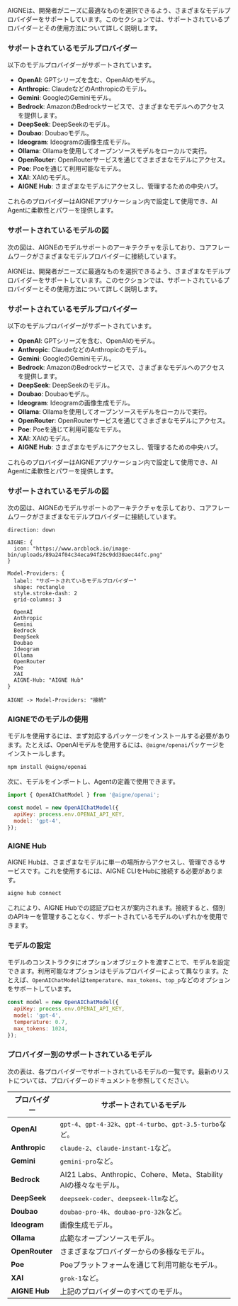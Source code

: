 AIGNEは、開発者がニーズに最適なものを選択できるよう、さまざまなモデルプロバイダーをサポートしています。このセクションでは、サポートされているプロバイダーとその使用方法について詳しく説明します。

### サポートされているモデルプロバイダー

以下のモデルプロバイダーがサポートされています。

- **OpenAI**: GPTシリーズを含む、OpenAIのモデル。
- **Anthropic**: ClaudeなどのAnthropicのモデル。
- **Gemini**: GoogleのGeminiモデル。
- **Bedrock**: AmazonのBedrockサービスで、さまざまなモデルへのアクセスを提供します。
- **DeepSeek**: DeepSeekのモデル。
- **Doubao**: Doubaoモデル。
- **Ideogram**: Ideogramの画像生成モデル。
- **Ollama**: Ollamaを使用してオープンソースモデルをローカルで実行。
- **OpenRouter**: OpenRouterサービスを通じてさまざまなモデルにアクセス。
- **Poe**: Poeを通じて利用可能なモデル。
- **XAI**: XAIのモデル。
- **AIGNE Hub**: さまざまなモデルにアクセスし、管理するための中央ハブ。

これらのプロバイダーはAIGNEアプリケーション内で設定して使用でき、AI Agentに柔軟性とパワーを提供します。

### サポートされているモデルの図

次の図は、AIGNEのモデルサポートのアーキテクチャを示しており、コアフレームワークがさまざまなモデルプロバイダーに接続しています。

AIGNEは、開発者がニーズに最適なものを選択できるよう、さまざまなモデルプロバイダーをサポートしています。このセクションでは、サポートされているプロバイダーとその使用方法について詳しく説明します。

### サポートされているモデルプロバイダー

以下のモデルプロバイダーがサポートされています。

- **OpenAI**: GPTシリーズを含む、OpenAIのモデル。
- **Anthropic**: ClaudeなどのAnthropicのモデル。
- **Gemini**: GoogleのGeminiモデル。
- **Bedrock**: AmazonのBedrockサービスで、さまざまなモデルへのアクセスを提供します。
- **DeepSeek**: DeepSeekのモデル。
- **Doubao**: Doubaoモデル。
- **Ideogram**: Ideogramの画像生成モデル。
- **Ollama**: Ollamaを使用してオープンソースモデルをローカルで実行。
- **OpenRouter**: OpenRouterサービスを通じてさまざまなモデルにアクセス。
- **Poe**: Poeを通じて利用可能なモデル。
- **XAI**: XAIのモデル。
- **AIGNE Hub**: さまざまなモデルにアクセスし、管理するための中央ハブ。

これらのプロバイダーはAIGNEアプリケーション内で設定して使用でき、AI Agentに柔軟性とパワーを提供します。

### サポートされているモデルの図

次の図は、AIGNEのモデルサポートのアーキテクチャを示しており、コアフレームワークがさまざまなモデルプロバイダーに接続しています。

```d2
direction: down

AIGNE: {
  icon: "https://www.arcblock.io/image-bin/uploads/89a24f04c34eca94f26c9dd30aec44fc.png"
}

Model-Providers: {
  label: "サポートされているモデルプロバイダー"
  shape: rectangle
  style.stroke-dash: 2
  grid-columns: 3

  OpenAI
  Anthropic
  Gemini
  Bedrock
  DeepSeek
  Doubao
  Ideogram
  Ollama
  OpenRouter
  Poe
  XAI
  AIGNE-Hub: "AIGNE Hub"
}

AIGNE -> Model-Providers: "接続"
```

### AIGNEでのモデルの使用

モデルを使用するには、まず対応するパッケージをインストールする必要があります。たとえば、OpenAIモデルを使用するには、`@aigne/openai`パッケージをインストールします。

```bash
npm install @aigne/openai
```

次に、モデルをインポートし、Agentの定義で使用できます。

```javascript
import { OpenAIChatModel } from '@aigne/openai';

const model = new OpenAIChatModel({
  apiKey: process.env.OPENAI_API_KEY,
  model: 'gpt-4',
});
```

### AIGNE Hub

AIGNE Hubは、さまざまなモデルに単一の場所からアクセスし、管理できるサービスです。これを使用するには、AIGNE CLIをHubに接続する必要があります。

```bash
aigne hub connect
```

これにより、AIGNE Hubでの認証プロセスが案内されます。接続すると、個別のAPIキーを管理することなく、サポートされているモデルのいずれかを使用できます。

### モデルの設定

モデルのコンストラクタにオプションオブジェクトを渡すことで、モデルを設定できます。利用可能なオプションはモデルプロバイダーによって異なります。たとえば、`OpenAIChatModel`は`temperature`、`max_tokens`、`top_p`などのオプションをサポートしています。

```javascript
const model = new OpenAIChatModel({
  apiKey: process.env.OPENAI_API_KEY,
  model: 'gpt-4',
  temperature: 0.7,
  max_tokens: 1024,
});
```

### プロバイダー別のサポートされているモデル

次の表は、各プロバイダーでサポートされているモデルの一覧です。最新のリストについては、プロバイダーのドキュメントを参照してください。

| プロバイダー | サポートされているモデル |
| --- | --- |
| **OpenAI** | `gpt-4`、`gpt-4-32k`、`gpt-4-turbo`、`gpt-3.5-turbo`など。 |
| **Anthropic** | `claude-2`、`claude-instant-1`など。 |
| **Gemini** | `gemini-pro`など。 |
| **Bedrock** | AI21 Labs、Anthropic、Cohere、Meta、Stability AIの様々なモデル。 |
| **DeepSeek** | `deepseek-coder`、`deepseek-llm`など。 |
| **Doubao** | `doubao-pro-4k`、`doubao-pro-32k`など。 |
| **Ideogram** | 画像生成モデル。 |
| **Ollama** | 広範なオープンソースモデル。 |
| **OpenRouter** | さまざまなプロバイダーからの多様なモデル。 |
| **Poe** | Poeプラットフォームを通じて利用可能なモデル。 |
| **XAI** | `grok-1`など。 |
| **AIGNE Hub**| 上記のプロバイダーのすべてのモデル。 |
